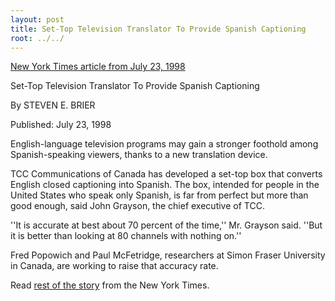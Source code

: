 ```yaml
---
layout: post
title: Set-Top Television Translator To Provide Spanish Captioning
root: ../../
---
```


[New York Times article from July 23, 1998](http://query.nytimes.com/gst/fullpage.html?res=9C00E7DD1539F930A15754C0A96E958260)

Set-Top Television Translator To Provide Spanish Captioning

By STEVEN E. BRIER

Published: July 23, 1998

English-language television programs may gain a stronger foothold among Spanish-speaking viewers, thanks to a new translation device.

TCC Communications of Canada has developed a set-top box that converts English closed captioning into Spanish. The box, intended for people in the United States who speak only Spanish, is far from perfect but more than good enough, said John Grayson, the chief executive of TCC.

''It is accurate at best about 70 percent of the time,'' Mr. Grayson said. ''But it is better than looking at 80 channels with nothing on.''

Fred Popowich and Paul McFetridge, researchers at Simon Fraser University in Canada, are working to raise that accuracy rate.

Read [rest of the story](http://query.nytimes.com/gst/fullpage.html?res=9C00E7DD1539F930A15754C0A96E958260) from the New York Times.



